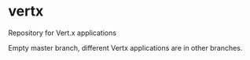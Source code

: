 # vertx
Repository for Vert.x applications

Empty master branch, different Vertx applications are in other branches.
